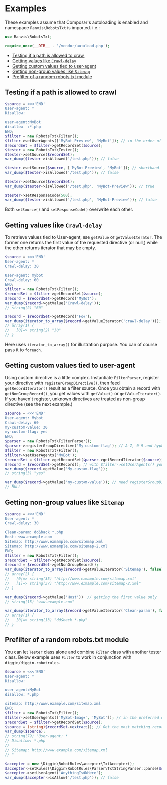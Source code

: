 # Examples

These examples assume that Composer's autoloading is enabled and namespace `Ranvis\RobotsTxt` is imported. i.e.:

```php
use Ranvis\RobotsTxt;

require_once(__DIR__ . '/vendor/autoload.php');
```

<!-- START doctoc generated TOC please keep comment here to allow auto update -->
<!-- DON'T EDIT THIS SECTION, INSTEAD RE-RUN doctoc TO UPDATE -->


- [Testing if a path is allowed to crawl](#testing-if-a-path-is-allowed-to-crawl)
- [Getting values like `Crawl-delay`](#getting-values-like-crawl-delay)
- [Getting custom values tied to user-agent](#getting-custom-values-tied-to-user-agent)
- [Getting non-group values like `Sitemap`](#getting-non-group-values-like-sitemap)
- [Prefilter of a random robots.txt module](#prefilter-of-a-random-robotstxt-module)

<!-- END doctoc generated TOC please keep comment here to allow auto update -->

## Testing if a path is allowed to crawl

```php
$source = <<<'END'
User-agent: *
Disallow:

user-agent:MyBot
disallow  :*.php
END;
$filter = new RobotsTxt\Filter();
$filter->setUserAgents(['MyBot-Preview', 'MyBot']); // in the order of precedence
$recordSet = $filter->getRecordSet($source);
$tester = new RobotsTxt\Tester();
$tester->setSource($recordSet);
var_dump($tester->isAllowed('/test.php')); // false

$tester->setSource($source, ['MyBot-Preview', 'MyBot']); // shorthand
var_dump($tester->isAllowed('/test.php')); // false

$tester->setSource($recordSet);
var_dump($tester->isAllowed('/test.php', 'MyBot-Preview')); // true

$tester->setResponseCode(500);
var_dump($tester->isAllowed('/test.php', 'MyBot-Preview')); // false
```

Both `setSource()` and `setResponseCode()` overwrite each other.

## Getting values like `Crawl-delay`

To retrieve values tied to User-agent, use `getValue` or `getValueIterator`.
The former one returns the first value of the requested directive (or null,) while the other returns iterator that may be empty.

```php
$source = <<<'END'
User-agent: *
Crawl-delay: 30

User-agent: mybot
Crawl-delay: 60
END;
$filter = new RobotsTxt\Filter();
$recordSet = $filter->getRecordSet($source);
$record = $recordSet->getRecord('MyBot');
var_dump($record->getValue('Crawl-delay'));
// string(2) "60"

$record = $recordSet->getRecord('Foo');
var_dump(iterator_to_array($record->getValueIterator('crawl-delay')));
// array(1) {
//   [0]=> string(2) "30"
// }
```

Here uses `iterator_to_array()` for illustration purpose. You can of course pass it to `foreach`.

## Getting custom values tied to user-agent

Using custom directive is a little complex.
Instantiate `FilterParser`, register your directive with `registerGroupDirective()`, then feed `getRecordIterator()` result as a filter source.
Once you obtain a record with `getNonGroupRecord()`, you get values with `getValue()` or `getValueIterator()`.
If you haven't register, unknown directives are treated as non-group directive (see the next example.)

```php
$source = <<<'END'
User-agent: Mybot
Crawl-delay: 60
my-custom-value: 30
my-custom-flag: yes
END;
$parser = new RobotsTxt\FilterParser();
$parser->registerGroupDirective('My-custom-flag'); // A-Z, 0-9 and hyphen only
$filter = new RobotsTxt\Filter();
$filter->setUserAgents('MyBot');
$recordSet = $filter->getRecordSet($parser->getRecordIterator($source));
$record = $recordSet->getRecord(); // with $filter->setUserAgents() you can safely skip specifying user-agent here
var_dump($record->getValue('My-custom-flag'));
// string(3) "yes"

var_dump($record->getValue('my-custom-value')); // need registerGroupDirective()
// NULL
```

## Getting non-group values like `Sitemap`

```php
$source = <<<'END'
User-agent: *
Crawl-delay: 30

Clean-param: dd&back *.php
Host: www.example.com
Sitemap: http://www.exmample.com/sitemap.xml
Sitemap: http://www.exmample.com/sitemap-2.xml
END;
$filter = new RobotsTxt\Filter();
$recordSet = $filter->getRecordSet($source);
$record = $recordSet->getNonGroupRecord();
var_dump(iterator_to_array($record->getValueIterator('Sitemap'), false));
// array(2) {
//   [0]=> string(35) "http://www.exmample.com/sitemap.xml"
//   [1]=> string(37) "http://www.exmample.com/sitemap-2.xml"
// }

var_dump($record->getValue('Host')); // getting the first value only
// string(15) "www.example.com"

var_dump(iterator_to_array($record->getValueIterator('Clean-param'), false));
// array(1) {
//   [0]=> string(13) "dd&back *.php"
// }
```

## Prefilter of a random robots.txt module

You can let `Tester` class alone and combine `Filter` class with another tester class.
Below example uses `Filter` to work in conjunction with `diggin/diggin-robotrules`.

```php
$source = <<<'END'
User-agent: *
Disallow:

user-agent:MyBot
disallow: *.php

sitemap: http://www.example.com/sitemap.xml
END;
$filter = new RobotsTxt\Filter();
$filter->setUserAgents(['MyBot-Image', 'MyBot']); // in the preferred order
$recordSet = $filter->getRecordSet($source);
$source = (string)$recordSet->extract(); // Get the most matching record as an `*` record, append the non-group record.
var_dump($source);
// string(79) "User-agent: *
// Disallow: *.php
//
// Sitemap: http://www.example.com/sitemap.xml
// "

$accepter = new \Diggin\RobotRules\Accepter\TxtAccepter();
$accepter->setRules(\Diggin\RobotRules\Parser\TxtStringParser::parse($source));
$accepter->setUserAgent('AnythingIsOkHere');
var_dump($accepter->isAllow('/test.php')); // false
```
